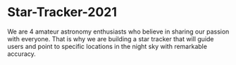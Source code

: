# Star-Tracker-2021
We are 4 amateur astronomy enthusiasts who believe in sharing our passion with everyone. That is why we are building a star tracker that will guide users and point to specific locations in the night sky with remarkable accuracy.

